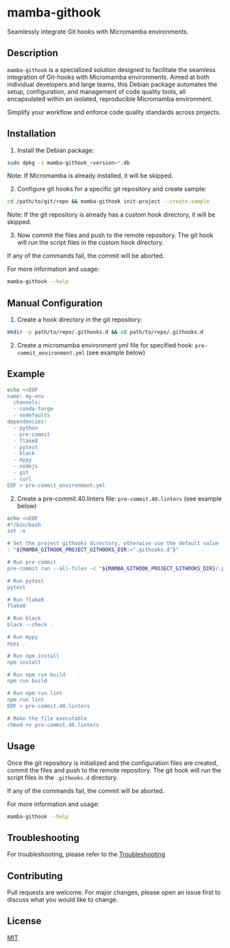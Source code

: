 # mamba-githook

Seamlessly integrate Git hooks with Micromamba environments.

## Description

`mamba-githook` is a specialized solution designed to facilitate the seamless
integration of Git-hooks with Micromamba environments. Aimed at both individual
developers and large teams, this Debian package automates the setup, configuration,
and management of code quality tools, all encapsulated within an isolated,
reproducible Micromamba environment.

Simplify your workflow and enforce code quality standards across projects.

## Installation

1. Install the Debian package:
```bash
sudo dpkg -i mamba-githook_<version>*.db
```

Note: If Micromamba is already installed, it will be skipped.

2. Configure git hooks for a specific git repository and create sample:
```bash
cd /path/to/git/repo && mamba-githook init-project --create-sample
```

Note: If the git repository is already has a custom hook directory, it will be skipped.

3. Now commit the files and push to the remote repository.
The git hook will run the script files in the custom hook directory.

If any of the commands fail, the commit will be aborted.

For more information and usage:

  ```bash
  mamba-githook --help
  ```

## Manual Configuration

1. Create a hook directory in the git repository:

```bash
mkdir -p path/to/repo/.githooks.d && cd path/to/repo/.githooks.d
```

2. Create a micromamba environment yml file for specified hook: `pre-commit_environment.yml` (see example below)

## Example

```bash
echo <<EOF
name: my-env
  channels:
  - conda-forge
  - nodefaults
dependencies:
  - python
  - pre-commit
  - flake8
  - pytest
  - black
  - mypy
  - nodejs
  - git
  - curl
EOF > pre-commit_environment.yml
```

2. Create a pre-commit.40.linters file: `pre-commit.40.linters` (see example below)

```bash
echo <<EOF
#!/bin/bash
set -e

# Set the project githooks directory, otherwise use the default value
: "${MAMBA_GITHOOK_PROJECT_GITHOOKS_DIR:=".githooks.d"}"

# Run pre-commit
pre-commit run --all-files -c "${MAMBA_GITHOOK_PROJECT_GITHOOKS_DIR}/.pre-commit-config.yaml"

# Run pytest
pytest

# Run flake8
flake8

# Run black
black --check .

# Run mypy
mypy .

# Run npm install
npm install

# Run npm run build
npm run build

# Run npm run lint
npm run lint
EOF > pre-commit.40.linters

# Make the file executable
chmod +x pre-commit.40.linters
```

## Usage

Once the git repository is initialized and the configuration files are created,
commit the files and push to the remote repository. The git hook will run the
script files in the `.githooks.d` directory.

If any of the commands fail, the commit will be aborted.

For more information and usage:

  ```bash
  mamba-githook --help
  ```

## Troubleshooting

For troubleshooting, please refer to the [Troubleshooting](TROUBLESHOOTING.md)

## Contributing

Pull requests are welcome. For major changes, please open an issue first to
discuss what you would like to change.

## License

[MIT](LICENSE)
